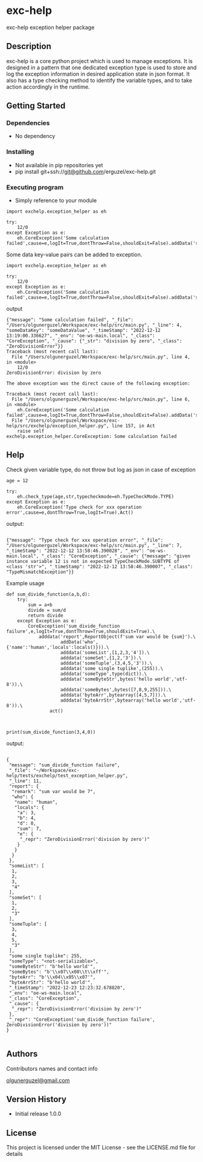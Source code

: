 # exc-help

exc-help exception helper package

## Description

exc-help is a core python project which is used to manage exceptions. It is designed in a pattern that one dedicated exception type is used to store and log the exception information in desired application state in json format. It also has a type checking method to identify the variable types, and to take action accordingly in the runtime.

## Getting Started

### Dependencies

* No dependency

### Installing

* Not available in pip repositories yet
* pip install git+ssh://git@github.com/erguzel/exc-help.git

### Executing program

* Simply reference to your module

```
import exchelp.exception_helper as eh

try:
    12/0
except Exception as e:
    eh.CoreException('Some calculation failed',cause=e,logIt=True,dontThrow=False,shouldExit=False).addData('someDataKey','someDataValue').Act()

```

Some data key-value pairs can be added to exception.

```
import exchelp.exception_helper as eh

try:
    12/0
except Exception as e:
    eh.CoreException('Some calculation failed',cause=e,logIt=True,dontThrow=False,shouldExit=False).addData('someDataKey','someDataValue').Act()
```

output

```
{"message": "Some calculation failed", "_file": "/Users/olgunerguzel/Workspace/exc-help/src/main.py", "_line": 4, "someDataKey": "someDataValue", "_timeStamp": "2022-12-12 13:19:00.336627", "_env": "oe-ws-main.local", "_class": "CoreException", "_cause": {"_str": "division by zero", "_class": "ZeroDivisionError"}}
Traceback (most recent call last):
  File "/Users/olgunerguzel/Workspace/exc-help/src/main.py", line 4, in <module>
    12/0
ZeroDivisionError: division by zero

The above exception was the direct cause of the following exception:

Traceback (most recent call last):
  File "/Users/olgunerguzel/Workspace/exc-help/src/main.py", line 6, in <module>
    eh.CoreException('Some calculation failed',cause=e,logIt=True,dontThrow=False,shouldExit=False).addData('someDataKey','someDataValue').Act()
  File "/Users/olgunerguzel/Workspace/exc-help/src/exchelp/exception_helper.py", line 157, in Act
    raise self
exchelp.exception_helper.CoreException: Some calculation failed

```

## Help

Check given variable type, do not throw but log as json in case of exception

```
age = 12

try:
    eh.check_type(age,str,typecheckmode=eh.TypeCheckMode.TYPE)
except Exception as e:
    eh.CoreException('Type check for xxx operation error',cause=e,dontThrow=True,logIt=True).Act()

```

output:

```

{"message": "Type check for xxx operation error", "_file": "/Users/olgunerguzel/Workspace/exc-help/src/main.py", "_line": 7, "_timeStamp": "2022-12-12 13:58:46.390028", "_env": "oe-ws-main.local", "_class": "CoreException", "_cause": {"message": "given instance variable 12 is not in expected TypeCheckMode.SUBTYPE of <class 'str'>", "_timeStamp": "2022-12-12 13:58:46.390007", "_class": "TypeMismatchException"}}

```

Example usage

```
def sum_divide_function(a,b,d):
    try:
        sum = a+b
        divide = sum/d
        return divide
    except Exception as e:
        CoreException('sum_divide_function failure',e,logIt=True,dontThrow=True,shouldExit=True).\
            adddata('report',ReportObject(f'sum var would be {sum}').\
                    addData('who',{'name':'human','locals':locals()})).\
                    adddata('someList',[1,2,3,'4']).\
                    adddata('someSet',{1,2,'3'}).\
                    adddata('someTuple',(3,4,5,'3')).\
                    adddata('some single tuplike',(255)).\
                    adddata('someType',type(dict)).\
                    adddata('someByteStr',bytes('hello world','utf-8')).\
                    adddata('someBytes',bytes([7,8,9,255])).\
                    adddata('byteArr',bytearray([4,5,7])).\
                    adddata('byteArrStr',bytearray('hello world','utf-8')).\
                act()



print(sum_divide_function(3,4,0))

```

output:

```

{
 "message": "sum_divide_function failure",
 "_file": "~/Workspace/exc-help/tests/exchelp/test_exception_helper.py",
 "_line": 11,
 "report": {
  "remark": "sum var would be 7",
  "who": {
   "name": "human",
   "locals": {
    "a": 3,
    "b": 4,
    "d": 0,
    "sum": 7,
    "e": {
     "_repr": "ZeroDivisionError('division by zero')"
    }
   }
  }
 },
 "someList": [
  1,
  2,
  3,
  "4"
 ],
 "someSet": [
  1,
  2,
  "3"
 ],
 "someTuple": [
  3,
  4,
  5,
  "3"
 ],
 "some single tuplike": 255,
 "someType": "<not-serializable>",
 "someByteStr": "b'hello world'",
 "someBytes": "b'\\x07\\x08\\t\\xff'",
 "byteArr": "b'\\x04\\x05\\x07'",
 "byteArrStr": "b'hello world'",
 "_timeStamp": "2022-12-23 12:23:32.678820",
 "_env": "oe-ws-main.local",
 "_class": "CoreException",
 "_cause": {
  "_repr": "ZeroDivisionError('division by zero')"
 },
 "_repr": "CoreException('sum_divide_function failure', ZeroDivisionError('division by zero'))"
}


```




## Authors

Contributors names and contact info

 olgunerguzel@gmail.com

## Version History

* Initial release 1.0.0

## License

This project is licensed under the MIT License - see the LICENSE.md file for details

